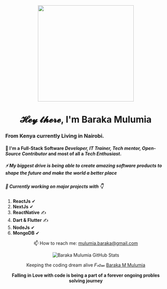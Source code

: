 <div align="center">
   <kbd>
   <img src="https://github.com/barakamulumia/barakamulumia/blob/main/profile-image-2.png?raw=true" height ="300px"/> 
   </kbd>
</div>

<h1 align="center">
 𝓗𝓮𝔂 𝓽𝓱𝓮𝓻𝓮, I'm Baraka Mulumia 
</h1>
 
### From Kenya currently Living in Nairobi.
#### 👀  I'm a Full-Stack Software *Developer, IT Trainer, Tech mentor, Open-Source Contributor* and most of all a *Tech Enthusiast*.
##### ⚡  My biggest drive is being able to create amazing software products to shape the future and make the world a better place
##### 🌱  Currently working on major projects with  👇 

  1. **ReactJs**   ✔
  2. **NextJs**  ✔
  3. **ReactNative** ✍️ 
  4. **Dart & Flutter** ✍️ 
  5. **NodeJs** ✔
  6. **MongoDB** ✔


<div align="center">

📫 How to reach me: mulumia.baraka@gmail.com

![Baraka Mulumia GitHub Stats](https://github-readme-stats.vercel.app/api?username=Baraka-Mulumia&show_icons=true&theme=nightowl)


Keeping the coding dream alive 𝐹𝓇𝑜𝓂 [Baraka M Mulumia](https://github.com/iambaraka)

__Falling in Love with code is being a part of a forever ongoing probles solving journey__
</div>
